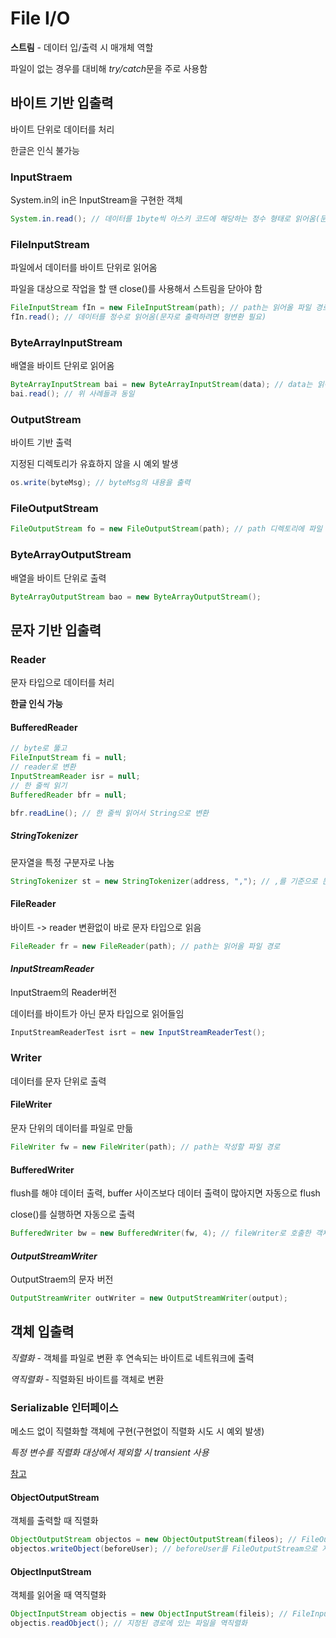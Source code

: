 # File I/O
**스트림** - 데이터 입/출력 시 매개체 역할

파일이 없는 경우를 대비해 *try/catch*문을 주로 사용함
## 바이트 기반 입출력
바이트 단위로 데이터를 처리

한글은 인식 불가능
### InputStraem
System.in의 in은 InputStream을 구현한 객체
```java
System.in.read(); // 데이터를 1byte씩 아스키 코드에 해당하는 정수 형태로 읽어옴(문자로 출력하려면 형변환 필요)
```
### FileInputStream
파일에서 데이터를 바이트 단위로 읽어옴

파일을 대상으로 작업을 할 땐 close()를 사용해서 스트림을 닫아야 함
```java
FileInputStream fIn = new FileInputStream(path); // path는 읽어올 파일 경로
fIn.read(); // 데이터를 정수로 읽어옴(문자로 출력하려면 형변환 필요)
```
### ByteArrayInputStream
배열을 바이트 단위로 읽어옴
```java
ByteArrayInputStream bai = new ByteArrayInputStream(data); // data는 읽어올 배열
bai.read(); // 위 사례들과 동일
```
### OutputStream
바이트 기반 출력

지정된 디렉토리가 유효하지 않을 시 예외 발생
```java
os.write(byteMsg); // byteMsg의 내용을 출력
```
### FileOutputStream
```java
FileOutputStream fo = new FileOutputStream(path); // path 디렉토리에 파일 생성
```
### ByteArrayOutputStream
배열을 바이트 단위로 출력
```java
ByteArrayOutputStream bao = new ByteArrayOutputStream();
```
## 문자 기반 입출력
### Reader
문자 타입으로 데이터를 처리

**한글 인식 가능**
#### BufferedReader
```java
// byte로 뚫고
FileInputStream fi = null;
// reader로 변환
InputStreamReader isr = null;
// 한 줄씩 읽기 
BufferedReader bfr = null;

bfr.readLine(); // 한 줄씩 읽어서 String으로 변환
```
##### *StringTokenizer*
문자열을 특정 구분자로 나눔
```java
StringTokenizer st = new StringTokenizer(address, ","); // ,를 기준으로 문자열을 나눔
```
#### FileReader
바이트 -> reader 변환없이 바로 문자 타입으로 읽음
```java
FileReader fr = new FileReader(path); // path는 읽어올 파일 경로
```
#### *InputStreamReader*
InputStraem의 Reader버전

데이터를 바이트가 아닌 문자 타입으로 읽어들임
```java
InputStreamReaderTest isrt = new InputStreamReaderTest();
```
### Writer
데이터를 문자 단위로 출력
#### FileWriter
문자 단위의 데이터를 파일로 만듦
```java
FileWriter fw = new FileWriter(path); // path는 작성할 파일 경로
```
#### BufferedWriter
flush를 해야 데이터 출력, buffer 사이즈보다 데이터 출력이 많아지면 자동으로 flush

close()를 실행하면 자동으로 출력
```java
BufferedWriter bw = new BufferedWriter(fw, 4); // fileWriter로 호출한 객체를 실행
```
#### *OutputStreamWriter*
OutputStraem의 문자 버전
```java
OutputStreamWriter outWriter = new OutputStreamWriter(output);
```
## 객체 입출력
*직렬화* - 객체를 파일로 변환 후 연속되는 바이트로 네트워크에 출력

*역직렬화* - 직렬화된 바이트를 객체로 변환
### Serializable 인터페이스
메소드 없이 직렬화할 객체에 구현(구현없이 직렬화 시도 시 예외 발생)

*특정 변수를 직렬화 대상에서 제외할 시 transient 사용*

[참고](https://github.com/DahyeonS/Java_Python_Lecture/blob/main/20230811/iopkg/SerializableUser.java)
#### ObjectOutputStream
객체를 출력할 때 직렬화
```java
ObjectOutputStream objectos = new ObjectOutputStream(fileos); // FileOutputStream로 호출한 객체를 실행
objectos.writeObject(beforeUser); // beforeUser를 FileOutputStream으로 지정한 경로에 파일로 저장
```
#### ObjectInputStream
객체를 읽어올 때 역직렬화
```java
ObjectInputStream objectis = new ObjectInputStream(fileis); // FileInputStream로 호출한 객체를 실행
objectis.readObject(); // 지정된 경로에 있는 파일을 역직렬화
```
